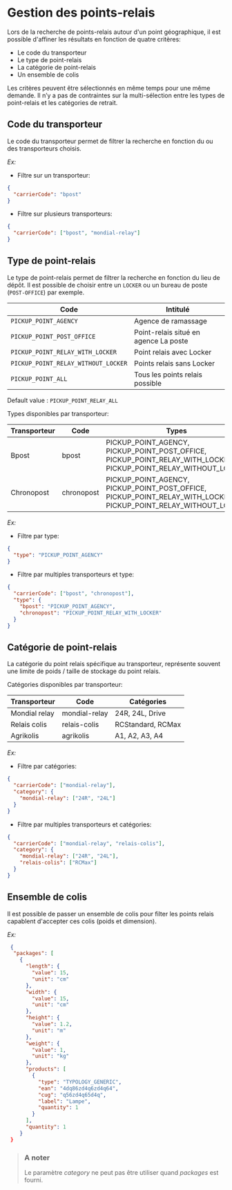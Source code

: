 # Gestion des points-relais

Lors de la recherche de points-relais autour d'un point géographique, il est possible d'affiner les résultats en fonction de quatre critères:  

- Le code du transporteur
- Le type de point-relais 
- La catégorie de point-relais
- Un ensemble de colis

Les critères peuvent être sélectionnés en même temps pour une même demande. Il n’y a pas de contraintes sur la multi-sélection entre les types de point-relais et les catégories de retrait. 

## Code du transporteur
Le code du transporteur permet de filtrer la recherche en fonction du ou des transporteurs choisis.

*Ex:*
- Filtre sur un transporteur: 
```json
{
  "carrierCode": "bpost"
}
```
- Filtre sur plusieurs transporteurs: 
```json
{
  "carrierCode": ["bpost", "mondial-relay"]
}
```

## Type de point-relais

Le type de point-relais permet de filtrer la recherche en fonction du lieu de dépôt. Il est possible de choisir entre un `LOCKER` ou un bureau de poste (`POST-OFFICE`) par exemple. 

Code | Intitulé
---------|----------
 `PICKUP_POINT_AGENCY`|Agence de ramassage
 `PICKUP_POINT_POST_OFFICE`|Point-relais situé en agence La poste
 `PICKUP_POINT_RELAY_WITH_LOCKER`|Point relais avec Locker 
 `PICKUP_POINT_RELAY_WITHOUT_LOCKER`|Points relais sans Locker
 `PICKUP_POINT_ALL`|Tous les points relais possible

Default value : `PICKUP_POINT_RELAY_ALL`

Types disponibles par transporteur:

Transporteur | Code | Types
---------|---------|----------
 Bpost| bpost|PICKUP_POINT_AGENCY, PICKUP_POINT_POST_OFFICE, PICKUP_POINT_RELAY_WITH_LOCKER, PICKUP_POINT_RELAY_WITHOUT_LOCKER
 Chronopost | chronopost | PICKUP_POINT_AGENCY, PICKUP_POINT_POST_OFFICE, PICKUP_POINT_RELAY_WITH_LOCKER, PICKUP_POINT_RELAY_WITHOUT_LOCKER

*Ex:*
- Filtre par type:
```json
{
  "type": "PICKUP_POINT_AGENCY"
}
```
- Filtre par multiples transporteurs et type:
```json
{
  "carrierCode": ["bpost", "chronopost"],
  "type": {
    "bpost": "PICKUP_POINT_AGENCY",
    "chronopost": "PICKUP_POINT_RELAY_WITH_LOCKER"
  } 
}
```

## Catégorie de point-relais

La catégorie du point relais spécifique au transporteur, représente souvent une limite de poids / taille de stockage du point relais.

Catégories disponibles par transporteur:

Transporteur | Code | Catégories
---------|---------|----------
 Mondial relay | mondial-relay|24R, 24L, Drive
 Relais colis | relais-colis | RCStandard, RCMax
 Agrikolis | agrikolis | A1, A2, A3, A4


*Ex:*
- Filtre par catégories:
```json
{
  "carrierCode": ["mondial-relay"],
  "category": {
    "mondial-relay": ["24R", "24L"]
  } 
}
```
- Filtre par multiples transporteurs et catégories:
```json
{
  "carrierCode": ["mondial-relay", "relais-colis"],
  "category": {
    "mondial-relay": ["24R", "24L"],
    "relais-colis": ["RCMax"]
  } 
}
```

## Ensemble de colis

Il est possible de passer un ensemble de colis pour filter les points relais capablent d'accepter ces colis (poids et dimension).

*Ex:*
```json
 {
  "packages": [
    {
      "length": {
        "value": 15,
        "unit": "cm"
      },
      "width": {
        "value": 15,
        "unit": "cm"
      },
      "height": {
        "value": 1.2,
        "unit": "m"
      },
      "weight": {
        "value": 1,
        "unit": "kg"
      },
      "products": [
        {
          "type": "TYPOLOGY_GENERIC",
          "ean": "4dq86zd4q6zd4q64",
          "cug": "q56zd4q65d4q",
          "label": "Lampe",
          "quantity": 1
        }
      ],
      "quantity": 1
    }
 }
```

<!-- theme: warning -->

> ### A noter
>
> Le paramètre *category* ne peut pas être utiliser quand *packages* est fourni.
